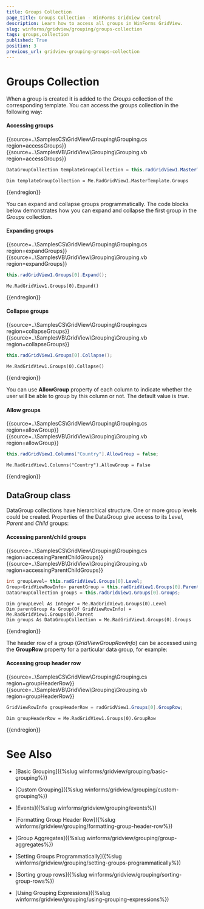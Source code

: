 ```yaml
---
title: Groups Collection
page_title: Groups Collection - WinForms GridView Control
description: Learn how to access all groups in WinForms GridView.   
slug: winforms/gridview/grouping/groups-collection
tags: groups,collection
published: True
position: 3
previous_url: gridview-grouping-groups-collection
---
```


# Groups Collection

When a group is created it is added to the *Groups* collection of the corresponding template. You can access the groups collection in the following way:

#### Accessing groups

{{source=..\SamplesCS\GridView\Grouping\Grouping.cs region=accessGroups}} 
{{source=..\SamplesVB\GridView\Grouping\Grouping.vb region=accessGroups}} 

````C#
DataGroupCollection templateGroupCollection = this.radGridView1.MasterTemplate.Groups;

````
````VB.NET
Dim templateGroupCollection = Me.RadGridView1.MasterTemplate.Groups

````

{{endregion}} 

You can expand and collapse groups programmatically. The code blocks below demonstrates how you can expand and collapse the first group in the *Groups* collection.

#### Expanding groups

{{source=..\SamplesCS\GridView\Grouping\Grouping.cs region=expandGroups}} 
{{source=..\SamplesVB\GridView\Grouping\Grouping.vb region=expandGroups}} 

````C#
this.radGridView1.Groups[0].Expand();

````
````VB.NET
Me.RadGridView1.Groups(0).Expand()

````

{{endregion}} 


#### Collapse groups

{{source=..\SamplesCS\GridView\Grouping\Grouping.cs region=collapseGroups}} 
{{source=..\SamplesVB\GridView\Grouping\Grouping.vb region=collapseGroups}} 

````C#
this.radGridView1.Groups[0].Collapse();

````
````VB.NET
Me.RadGridView1.Groups(0).Collapse()

````

{{endregion}}

You can use __AllowGroup__ property of each column to indicate whether the user will be able to group by this column or not. The default value is *true*.

#### Allow groups

{{source=..\SamplesCS\GridView\Grouping\Grouping.cs region=allowGroup}} 
{{source=..\SamplesVB\GridView\Grouping\Grouping.vb region=allowGroup}} 

````C#
this.radGridView1.Columns["Country"].AllowGroup = false;

````
````VB.NET
Me.RadGridView1.Columns("Country").AllowGroup = False

````

{{endregion}} 

## DataGroup class

DataGroup collections have hierarchical structure. One or more group levels could be created. Properties of the DataGroup give access to its *Level*, *Parent* and *Child* groups:

#### Accessing parent/child groups

{{source=..\SamplesCS\GridView\Grouping\Grouping.cs region=accessingParentChildGroups}} 
{{source=..\SamplesVB\GridView\Grouping\Grouping.vb region=accessingParentChildGroups}} 

````C#
int groupLevel= this.radGridView1.Groups[0].Level;
Group<GridViewRowInfo> parentGroup = this.radGridView1.Groups[0].Parent;
DataGroupCollection groups = this.radGridView1.Groups[0].Groups;

````
````VB.NET
Dim groupLevel As Integer = Me.RadGridView1.Groups(0).Level
Dim parentGroup As Group(Of GridViewRowInfo) = Me.RadGridView1.Groups(0).Parent
Dim groups As DataGroupCollection = Me.RadGridView1.Groups(0).Groups

````

{{endregion}} 

The header row of a group (*GridViewGroupRowInfo*) can be accessed using the __GroupRow__ property for a particular data group, for example:

#### Accessing group header row

{{source=..\SamplesCS\GridView\Grouping\Grouping.cs region=groupHeaderRow}} 
{{source=..\SamplesVB\GridView\Grouping\Grouping.vb region=groupHeaderRow}} 

````C#
GridViewRowInfo groupHeaderRow = radGridView1.Groups[0].GroupRow;

````
````VB.NET
Dim groupHeaderRow = Me.RadGridView1.Groups(0).GroupRow

````

{{endregion}} 



# See Also
* [Basic Grouping]({%slug winforms/gridview/grouping/basic-grouping%})

* [Custom Grouping]({%slug winforms/gridview/grouping/custom-grouping%})

* [Events]({%slug winforms/gridview/grouping/events%})

* [Formatting Group Header Row]({%slug winforms/gridview/grouping/formatting-group-header-row%})

* [Group Aggregates]({%slug winforms/gridview/grouping/group-aggregates%})

* [Setting Groups Programmatically]({%slug winforms/gridview/grouping/setting-groups-programmatically%})

* [Sorting group rows]({%slug winforms/gridview/grouping/sorting-group-rows%})

* [Using Grouping Expressions]({%slug winforms/gridview/grouping/using-grouping-expressions%})

